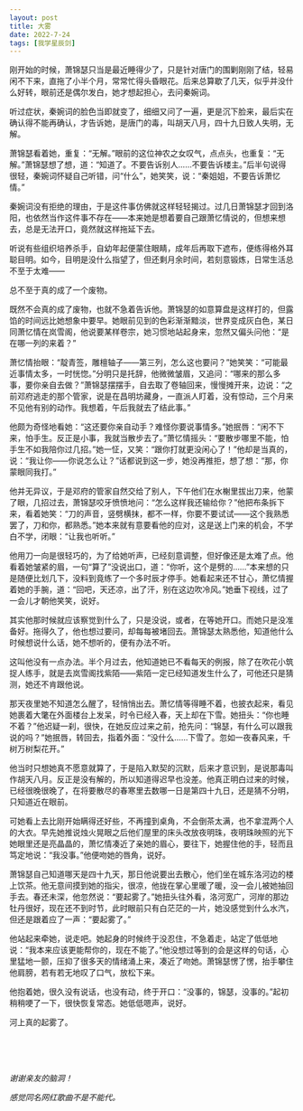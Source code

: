 ```yaml
---
layout: post
title: 大雾
date: 2022-7-24
tags: [我学星辰剑]
---
```



刚开始的时候，萧锦瑟只当是最近睡得少了，只是针对唐门的围剿刚刚了结，轻易闲不下来，直拖了小半个月，常常忙得头昏眼花。后来总算歇了几天，似乎并没什么好转，眼前还是偶尔发白，她才想起担心，去问秦婉词。

听过症状，秦婉词的脸色当即就变了，细细又问了一遍，更是沉下脸来，最后实在确认得不能再确认，才告诉她，是唐门的毒，叫胡天八月，四十九日致人失明，无解。

萧锦瑟看着她，重复：“无解。”眼前的这位神农之女叹气，点点头，也重复：“无解。”萧锦瑟想了想，道：“知道了。不要告诉别人……不要告诉楼主。”后半句说得很轻，秦婉词怀疑自己听错，问“什么”，她笑笑，说：“秦姐姐，不要告诉萧忆情。”

秦婉词没有拒绝的理由，于是这件事仿佛就这样轻轻揭过。过几日萧锦瑟才回到洛阳，也依然当作这件事不存在——本来她是想着要自己跟萧忆情说的，但想来想去，总是无法开口，竟然就这样拖延下去。

听说有些组织培养杀手，自幼年起便蒙住眼睛，成年后再取下遮布，便练得格外耳聪目明。如今，目明是没什么指望了，但还剩月余时间，若刻意锻炼，日常生活总不至于太难——

总不至于真的成了一个废物。

既然不会真的成了废物，也就不急着告诉他。萧锦瑟的如意算盘是这样打的，但露馅的时间远比她想象中要早。她眼前见到的色彩渐渐黯淡，世界变成灰白色，某日同萧忆情在岚雪阁，他说要某样卷宗，她习惯地站起身来，忽然又偏头问他：“是在哪一列的来着？”

萧忆情抬眼：“靛青签，雕檀轴子——第三列，怎么这也要问？”她笑笑：“可能最近事情太多，一时恍惚。”分明只是托辞，他微微皱眉，又追问：“哪来的那么多事，要你亲自去做？”萧锦瑟摆摆手，自去取了卷轴回来，慢慢摊开来，边说：“之前邓府逃走的那个管家，说是在昌明坊藏身，一直派人盯着，没有惊动，三个月来不见他有别的动作。我想着，午后我就去了结此事。”

他颇为奇怪地看她：“这还要你亲自动手？难怪你要说事情多。”她抿唇：“闲不下来，怕手生。反正是小事，我就当散步去了。”萧忆情摇头：“要散步哪里不能，怕手生不如我陪你过几招。”她一怔，又笑：“跟你打就更没闲心了！”他却是当真的，说：“我让你——你说怎么让？”话都说到这一步，她没再推拒，想了想：“那，你蒙眼同我打。”

他并无异议，于是邓府的管家自然交给了别人，下午他们在水榭里拔出刀来，他蒙了眼，几招过去，萧锦瑟咬牙愤愤地问：“怎么这样我还输给你？”他把布条拆下来，看着她笑：“刀的声音，竖劈横抹，都不一样，你要不要试试——这个我熟悉罢了，刀和你，都熟悉。”她本来就有意要看他的应对，这是送上门来的机会，不学白不学，闭眼：“让我也听听。”

他用刀一向是很轻巧的，为了给她听声，已经刻意调整，但好像还是太难了点。他看着她皱紧的眉，一句“算了”没说出口，道：“你听，这个是劈的……”本来想的只是随便比划几下，没料到竟练了一个多时辰才停手。她看起来还不甘心，萧忆情握着她的手腕，道：“回吧，天还凉，出了汗，别在这边吹冷风。”她垂下视线，过了一会儿才朝他笑笑，说好。

其实他那时候就应该察觉到什么了，只是没说，或者，在等她开口。而她只是没准备好。拖得久了，他也想过要问，却每每被堵回去。萧锦瑟太熟悉他，知道他什么时候想说什么话，她不想听的，便有办法不听。

这叫他没有一点办法。半个月过去，他知道她已不看每天的例报，除了在吹花小筑捉人练手，就是去岚雪阁找紫陌——紫陌一定已经知道发生什么了，可他还只是猜测，她还不肯跟他说。

那天夜里她不知道怎么醒了，轻悄悄出去。萧忆情等得睡不着，也披衣起来，看见她裹着大氅在外面楼台上发呆，时令已经入春，天上却在下雪。她扭头：“你也睡不着？”他迟疑一刹，很快，在她反应过来之前，抢先问：“锦瑟，有什么可以跟我说的吗？”她抿唇，转回去，指着外面：“没什么……下雪了。忽如一夜春风来，千树万树梨花开。”

他当时只想她真不愿意就算了，于是陷入默契的沉默，后来才意识到，是说那毒叫作胡天八月。反正是没有解的，所以知道得迟早也没差。他真正明白过来的时候，已经很晚很晚了，在将要散尽的春寒里去数哪一日是第四十九日，还是猜不分明，只知道近在眼前。

可她看上去比刚开始瞒得还好些，不再撞到桌角，不会倒茶太满，也不拿混两个人的大衣。早先她推说烛火晃眼之后他们屋里的床头改放夜明珠，夜明珠映照的光下她眼里还是亮晶晶的，萧忆情凑近了亲她的眉心，要往下，她握住他的手，轻而且笃定地说：“我没事。”他便吻她的唇角，说好。

萧锦瑟自己知道哪天是四十九天，那日他说要出去散心，他们坐在城东洛河边的楼上饮茶。他无意间摸到她的指尖，很凉，他拢在掌心里暖了暖，没一会儿被她抽回手去。春还未深，他忽然说：“要起雾了。”她扭头往外看，洛河宽广，河岸的那边牡丹很好，现在还不到时节，此时眼前只有白茫茫的一片，她没感觉到什么水汽，但还是跟着应了一声：“要起雾了。”

他站起来牵她，说走吧。她起身的时候终于没忍住，不急着走，站定了低低地说：“我本来应该更能帮你的，现在不能了。”他没想过等到的会是这样的句话，心里猛地一颤，压抑了很多天的情绪涌上来，凑近了吻她。萧锦瑟愣了愣，抬手攀住他肩膀，若有若无地叹了口气，放松下来。

他抱着她，很久没有说话，也没有动，终于开口：“没事的，锦瑟，没事的。”起初稍稍哽了一下，很快恢复常态。她低低嗯声，说好。

河上真的起雾了。

<br>
<br>
<br>

*谢谢亲友的脑洞！*

*感觉同名网红歌曲不是不能代。*
